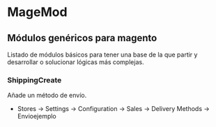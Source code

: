 # MageMod
## Módulos genéricos para magento
Listado de módulos básicos para tener una base de la que partir y desarrollar o solucionar lógicas más complejas.

### ShippingCreate
Añade un método de envío.
- Stores -> Settings -> Configuration -> Sales -> Delivery Methods -> Envioejemplo